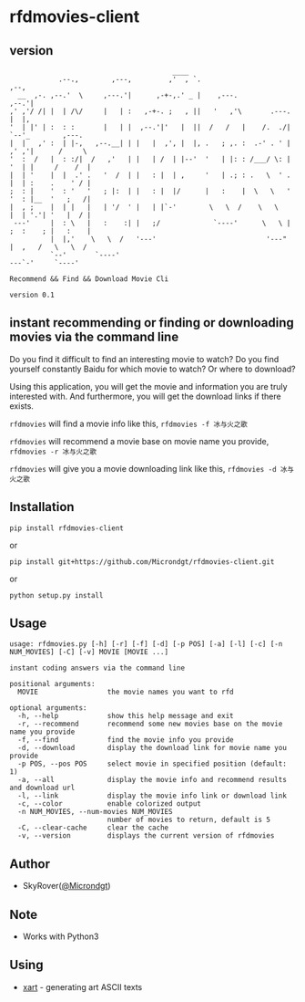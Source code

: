 rfdmovies-client
================

version
---

```
                                        ____                                              
            .--.,        ,---,         ,'  , `.                         ,--,               
  __  ,-. ,--.'  \     ,---.'|      ,-+-,.' _ |    ,---.              ,--.'|               
,' ,'/ /| |  | /\/     |   | :   ,-+-. ;   , ||   '   ,'\       .---. |  |,                
'  | |' | :  : :       |   | |  ,--.'|'   |  ||  /   /   |    /.  ./| `--'_        ,---.   
|  |   ,' :  | |-,   ,--.__| | |   |  ,', |  |, .   ; ,. :  .-' . ' | ,' ,'|      /     \  
'  :  /   |  : :/|  /   ,'   | |   | /  | |--'  '   | |: : /___/ \: | '  | |     /    /  | 
|  | '    |  |  .' .   '  /  | |   : |  | ,     '   | .; : .   \  ' . |  | :    .    ' / | 
;  : |    '  : '   '   ; |:  | |   : |  |/      |   :    |  \   \   ' '  : |__  '   ;   /| 
|  , ;    |  | |   |   | '/  ' |   | |`-'        \   \  /    \   \    |  | '.'| '   |  / | 
 ---'     |  : \   |   :    :| |   ;/             `----'      \   \ | ;  :    ; |   :    | 
          |  |,'    \   \  /   '---'                           '---"  |  ,   /   \   \  /  
          `--'       `----'                                            ---`-'     `----' 
            
Recommend && Find && Download Movie Cli

version 0.1
```

instant recommending or finding or downloading movies via the command line
--------------------------------------------------------------------------

Do you find it difficult to find an interesting movie to watch? Do you find yourself constantly Baidu for
which movie to watch? Or where to download?

Using this application, you will get the movie and information you are truly interested with. And furthermore, you will get the download links if there exists.

`rfdmovies` will find a movie info like this, `rfdmovies -f 冰与火之歌`

`rfdmovies` will recommend a movie base on movie name you provide, `rfdmovies -r 冰与火之歌`

`rfdmovies` will give you a movie downloading link like this, `rfdmovies -d 冰与火之歌`

Installation
------------

`pip install rfdmovies-client`

or

`pip install git+https://github.com/Microndgt/rfdmovies-client.git`

or

`python setup.py install`

Usage
-----

```
usage: rfdmovies.py [-h] [-r] [-f] [-d] [-p POS] [-a] [-l] [-c] [-n NUM_MOVIES] [-C] [-v] MOVIE [MOVIE ...]

instant coding answers via the command line

positional arguments:
  MOVIE                 the movie names you want to rfd

optional arguments:
  -h, --help            show this help message and exit
  -r, --recommend       recommend some new movies base on the movie name you provide
  -f, --find            find the movie info you provide
  -d, --download        display the download link for movie name you provide
  -p POS, --pos POS     select movie in specified position (default: 1)
  -a, --all             display the movie info and recommend results and download url
  -l, --link            display the movie info link or download link
  -c, --color           enable colorized output
  -n NUM_MOVIES, --num-movies NUM_MOVIES
                        number of movies to return, default is 5
  -C, --clear-cache     clear the cache
  -v, --version         displays the current version of rfdmovies
```

Author
------

- SkyRover([@Microndgt](http://skyrover.me))

Note
----

- Works with Python3

Using
---

- [xart](https://github.com/xlzd/xart) - generating art ASCII texts